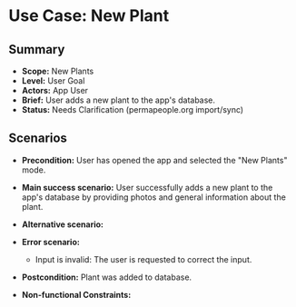 # Use Case: New Plant

## Summary

- **Scope:** New Plants
- **Level:** User Goal
- **Actors:** App User
- **Brief:** User adds a new plant to the app's database.
- **Status:** Needs Clarification (permapeople.org import/sync)

## Scenarios

- **Precondition:**
  User has opened the app and selected the "New Plants" mode.
- **Main success scenario:**
  User successfully adds a new plant to the app's database by providing photos and general information about the plant.
- **Alternative scenario:**
- **Error scenario:**
  - Input is invalid: The user is requested to correct the input.
- **Postcondition:**
  Plant was added to database.

- **Non-functional Constraints:**
